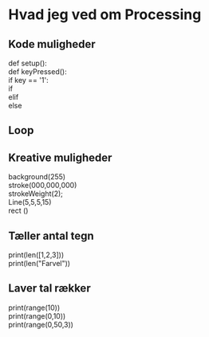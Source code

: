
# Hvad jeg ved om Processing

## Kode muligheder
def setup(): \
def keyPressed(): \
    if key == '1': \
if \
elif \
else


## Loop


## Kreative muligheder
background(255) \
stroke(000,000,000) \
strokeWeight(2); \
Line(5,5,5,15)  \
rect ()


## Tæller antal tegn
print(len([1,2,3])) \
print(len("Farvel"))

## Laver tal rækker
print(range(10)) \
print(range(0,10)) \
print(range(0,50,3))
